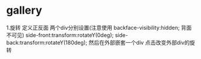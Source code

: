# gallery
1.旋转
    定义正反面 两个div分别设置(注意使用 backface-visibility:hidden; 背面不可见)
        side-front:transform:rotateY(0deg);
        side-back:transform:rotateY(180deg);
    然后在外部嵌套一个div 点击改变外部div的旋转

